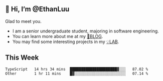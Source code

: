 ## 👋 Hi, I’m @EthanLuu

Glad to meet you.

- I am a senior undergraduate student, majoring in software engineering.
- You can learn more about me at my [📝BLOG](https://blog.ethanloo.cn).
- You may find some interesting projects in my [💡LAB](https://lab.ethanloo.cn).

## This Week
<!--START_SECTION:waka-->

```text
TypeScript   14 hrs 34 mins  █████████████████████▓░░░   87.02 %
Other        1 hr 11 mins    █▓░░░░░░░░░░░░░░░░░░░░░░░   07.14 %
```

<!--END_SECTION:waka-->
